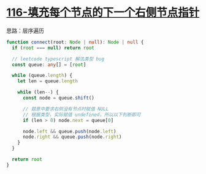 # [116-填充每个节点的下一个右侧节点指针](https://leetcode-cn.com/problems/populating-next-right-pointers-in-each-node/)

思路：层序遍历

```ts
function connect(root: Node | null): Node | null {
  if (root === null) return root

  // leetcode typescript 解法类型 bug
  const queue: any[] = [root]

  while (queue.length) {
    let len = queue.length

    while (len--) {
      const node = queue.shift()

      // 题意中要求右侧没有节点时赋值 NULL
      // 根据类型，实际赋值 undefined，所以以下判断即可
      if (len > 0) node.next = queue[0]

      node.left && queue.push(node.left)
      node.right && queue.push(node.right)
    }
  }

  return root
}
```
